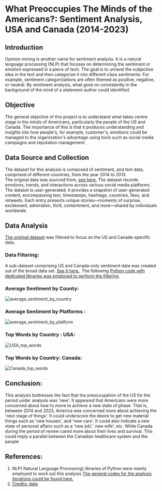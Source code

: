 # What Preoccupies The Minds of the Americans?: Sentiment Analysis, USA and Canada (2014-2023)

## Introduction
Opinion mining is another name for sentiment analysis. It is a natural language processing (NLP) that focuses on determining  the sentiment or emotion  expressed in a piece of tech. 
The  goal is to unravel the subjective idea in the text and then categorize it into different class sentiments. For example, sentiment categorizations are often themed as positive, negative, or neutral.  By sentiment analysis, what goes on consistently in the background of the mind of a statement author could identified. 

## Objective 
The general objective of this project is to understand  what takes centre stage in the minds of Americans, particularly the people of the US and Canada.  The importance of this  is that it produces understanding  and insights into how people's, for example, customer's, emotions  could be managed  to the organization's advantage using tools such  as social media campaigns and reputation management. 

## Data Source and Collection
The dataset for this analysis is composed of sentiment, and text data, comprised of different countries, from the year 2014 to 2013.  
The  original data was sourced from, [see here.](https://www.kaggle.com/datasets/kashishparmar02/social-media-sentiments-analysis-dataset)   The dataset  records  emotions, trends, and interactions across various social media platforms. The dataset is user-generated; it provides a snapshot of user-generated content, encompassing text, timestamps, hashtags, countries, likes, and retweets. Each entry  presents  unique stories—moments of surprise, excitement, admiration, thrill, contentment, and more—shared by individuals worldwide.

## Data Analysis 
[The original dataset](https://github.com/Gbenga-Akinyemi/American-Sentiments.2014-2023/blob/main/sentimentdataset.csv) was filtered to focus on the US and Canada-specific data. 

### Data Filtering: 
A sub-dataset comprising US and Canada-only sentiment data was created out of the broad data set. [See it here.](https://github.com/Gbenga-Akinyemi/American-Sentiments.2014-2023/blob/main/sentiment.US.Canada.csv). The following [Python code with dedicated libraries was employed to perform the filtering](https://github.com/Gbenga-Akinyemi/American-Sentiments.2014-2023/blob/main/Data_filtering.code.txt). 

### Average Sentiment by County:
![average_sentiment_by_country](https://github.com/Gbenga-Akinyemi/American-Sentiments.2014-2023/assets/102978818/bebcd246-db6a-4df8-afde-cf9e0cf9cd5d) 

### Average Sentiment by Platforms :
![average_sentiment_by_platform](https://github.com/Gbenga-Akinyemi/American-Sentiments.2014-2023/assets/102978818/86335b2b-d8fa-4edf-bfa0-a9c9e55e1bdd) 

### Top Words by Country : USA: 
![USA_top_words](https://github.com/Gbenga-Akinyemi/American-Sentiments.2014-2023/assets/102978818/dea1f423-6f36-41c1-964d-c118a6a5977b)

### Top Words by Country: Canada: 

![Canada_top_words](https://github.com/Gbenga-Akinyemi/American-Sentiments.2014-2023/assets/102978818/f6e3eac5-61e7-42c4-b93f-d5c99cd7451c) 

## Conclusion:
This  analysis buttresses the fact that the preoccupation of the US for the period under analysis was 'new'. It appeared that Americans were more concerned about how to move to achieve a new state of phase. That is, between 2014 and 2023, America was concerned more about achieving the 'next stage of things'. It could underscore the desire to get new material things such as 'new houses', and 'new cars'. It could also indicate a new state of personal affairs such as a 'new job',' new wife', etc. While Canada during the period of review  cared more about their lives and survival. This could imply a parallel between the Canadian  healthcare system and the people

## References:
1. NLP( Natural Language Processing) libraries of Python were mainly  employed to work out this analysis [The general codes for the analysis iterations could be found here.](https://github.com/Gbenga-Akinyemi/American-Sentiments.2014-2023/blob/main/General.Codes.for.analysis.txt)
2. [Credits: data ](https://www.kaggle.com/datasets/kashishparmar02/social-media-sentiments-analysis-dataset)





